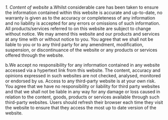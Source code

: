 *1. Content of website*
a.Whilst considerable care has been taken to ensure the information contained within this website is accurate and up-to-date, no warranty is given as to the accuracy or completeness of any information and no liability is accepted for any errors or omissions of such information. All products/services referred to on this website are subject to change without notice. We may amend this website and our products and services at any time with or without notice to you. You agree that we shall not be liable to you or to any third party for any amendment, modification, suspension, or discontinuance of the website or any products or services offered through the website.

b.We accept no responsibility for any information contained in any website accessed via a hypertext link from this website. The content, accuracy and opinions expressed in such websites are not checked, analysed, monitored or endorsed by us. Access to any third-party website is at your own risk. You agree that we have no responsibility or liability for third party websites and that we shall not be liable in any way for any damage or loss caused in relation to the content, goods, products or services available through such third-party websites. Users should refresh their browser each time they visit the website to ensure that they access the most up to date version of the website. 
